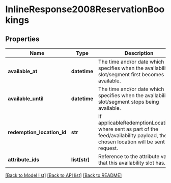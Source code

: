 # InlineResponse2008ReservationBookings

## Properties
Name | Type | Description | Notes
------------ | ------------- | ------------- | -------------
**available_at** | **datetime** | The time and/or date which specifies when the availability slot/segment first becomes available.  | [optional] 
**available_until** | **datetime** | The time and/or date which specifies when the availability slot/segment stops being available.  | [optional] 
**redemption_location_id** | **str** | If applicableRedemptionLocationIds where sent as part of the feed/availability payload, then the chosen location will be sent in the request.  | [optional] 
**attribute_ids** | **list[str]** | Reference to the attribute values that this availability slot has.  | [optional] 

[[Back to Model list]](../README.md#documentation-for-models) [[Back to API list]](../README.md#documentation-for-api-endpoints) [[Back to README]](../README.md)

